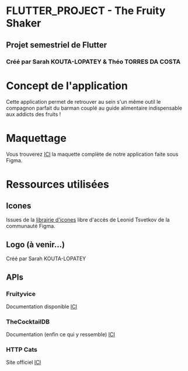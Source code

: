 # FLUTTER_PROJECT - The Fruity Shaker 
## Projet semestriel de Flutter
### Créé par Sarah KOUTA-LOPATEY & Théo TORRES DA COSTA

# Concept de l'application
Cette application permet de retrouver au sein s'un même outil le compagnon parfait du barman couplé au guide alimentaire indispensable aux addicts des fruits !

# Maquettage
Vous trouverez [ICI](https://www.figma.com/file/jMug6gtfAhZ2iInNbAfIUb/The-Fruity-Shaker?node-id=0%3A1) la maquette complète de notre application faite sous Figma.

# Ressources utilisées
## Icones
Issues de la [librairie d'icones](https://www.figma.com/file/DMRRmiZCiTTRnWWRrooltT/Free-Icon-Pack-1300%2B-icons-(Community)?node-id=2%3A27) libre d'accès de Leonid Tsvetkov de la communauté Figma.

## Logo (à venir...)
Créé par Sarah KOUTA-LOPATEY

## APIs
### Fruityvice
Documentation disponible [ICI](https://www.fruityvice.com/doc/index.html)

### TheCocktailDB
Documentation (enfin ce qui y ressemble) [ICI](https://www.thecocktaildb.com/api.php)

### HTTP Cats
Site officiel [ICI](https://http.cat/)